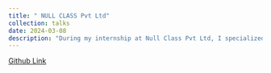 ```yaml
---
title: " NULL CLASS Pvt Ltd"
collection: talks
date: 2024-03-08
description: "During my internship at Null Class Pvt Ltd, I specialized in advancing emotion detection algorithms through a series of focused tasks. I compared time-series models with static image-based approaches, developed dynamic model adaptation for personalized predictions, and integrated cultural context to enhance cross-cultural recognition accuracy. Additionally, I created real-time emotion detection systems for streaming video data and trained multi-context models."
---
```


[Github Link](https://github.com/B3CODER/Emotion_detection_task)
